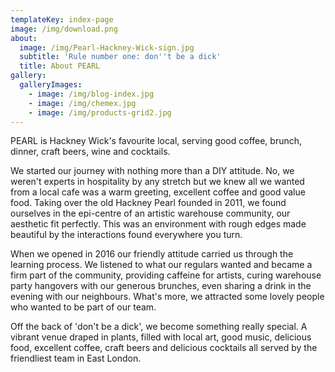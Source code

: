 ```yaml
---
templateKey: index-page
image: /img/download.png
about:
  image: /img/Pearl-Hackney-Wick-sign.jpg
  subtitle: 'Rule number one: don''t be a dick'
  title: About PEARL
gallery:
  galleryImages:
    - image: /img/blog-index.jpg
    - image: /img/chemex.jpg
    - image: /img/products-grid2.jpg
---
```

PEARL is Hackney Wick's favourite local, serving good coffee, brunch, dinner, craft beers, wine and cocktails.

We started our journey with nothing more than a DIY attitude. No, we weren't experts in hospitality by any stretch but we knew all we wanted from a local cafe was a warm greeting, excellent coffee and good value food. Taking over the old Hackney Pearl founded in 2011, we found ourselves in the epi-centre of an artistic warehouse community, our aesthetic fit perfectly. This was an environment with rough edges made beautiful by the interactions found everywhere you turn. 

When we opened in 2016 our friendly attitude carried us through the learning process. We listened to what our regulars wanted and became a firm part of the community, providing caffeine for artists, curing warehouse party hangovers with our generous brunches, even sharing a drink in the evening with our neighbours. What's more, we attracted some lovely people who wanted to be part of our team.

Off the back of 'don't be a dick', we become something really special. A vibrant venue draped in plants, filled with local art, good music, delicious food, excellent coffee, craft beers and delicious cocktails all served by the friendliest team in East London.

